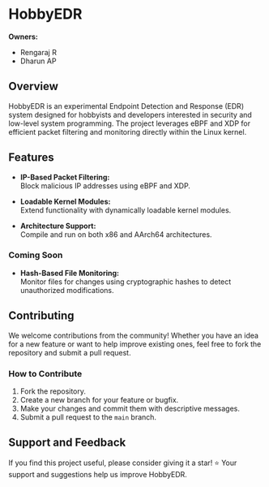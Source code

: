 # HobbyEDR

**Owners:**  
- Rengaraj R  
- Dharun AP

## Overview

HobbyEDR is an experimental Endpoint Detection and Response (EDR) system designed for hobbyists and developers interested in security and low-level system programming. The project leverages eBPF and XDP for efficient packet filtering and monitoring directly within the Linux kernel.

## Features

- **IP-Based Packet Filtering:**  
  Block malicious IP addresses using eBPF and XDP.
  
- **Loadable Kernel Modules:**  
  Extend functionality with dynamically loadable kernel modules.

- **Architecture Support:**  
  Compile and run on both x86 and AArch64 architectures.

### Coming Soon

- **Hash-Based File Monitoring:**  
  Monitor files for changes using cryptographic hashes to detect unauthorized modifications.

## Contributing

We welcome contributions from the community! Whether you have an idea for a new feature or want to help improve existing ones, feel free to fork the repository and submit a pull request.

### How to Contribute

1. Fork the repository.
2. Create a new branch for your feature or bugfix.
3. Make your changes and commit them with descriptive messages.
4. Submit a pull request to the `main` branch.

## Support and Feedback

If you find this project useful, please consider giving it a star! ⭐ Your support and suggestions help us improve HobbyEDR.

